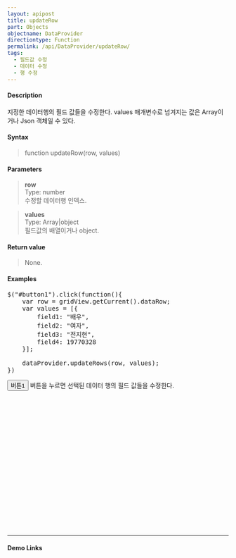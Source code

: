 ```yaml
---
layout: apipost
title: updateRow
part: Objects
objectname: DataProvider
directiontype: Function
permalink: /api/DataProvider/updateRow/
tags:
  - 필드값 수정
  - 데이터 수정
  - 행 수정
---
```


<script>
var gridView;
var dataProvider;
    
$(document).ready( function() {

    RealGridJS.setTrace(false);
    RealGridJS.setRootContext("/script");
    
    dataProvider = new RealGridJS.LocalDataProvider();
    gridView = new RealGridJS.GridView("realgrid");
    gridView.setDataSource(dataProvider);

    setFields(dataProvider);
    setColumns(gridView);

    var data = [
        ["가수", "여자", "정수라", "19880902", "99", "90", "90", "100", "100", "90"],
        ["배우", "여자", "송윤아", "19900218", "33", "90", "70", "60", "100", "80"],
        ["배우", "여자", "전도연", "19910821", "22", "90", "70", "60", "100", "80"],
        ["가수", "여자", "이선희", "19780119", "33", "90", "70", "60", "100", "80"],
        ["배우", "여자", "하지원", "19791209", "11", "90", "70", "60", "100", "80"],
        ["가수", "여자", "소찬휘", "19870512", "55", "90", "70", "60", "100", "80"],
        ["가수", "여자", "박정현", "19800806", "22", "90", "70", "60", "100", "80"],
        ["배우", "여자", "전지현", "19770328", "44", "90", "70", "60", "100", "80"]
    ];
    dataProvider.setRows(data);

    gridView.resetCurrent();

    $("#button1").click(function(){
      var row = gridView.getCurrent().dataRow;
      var values = [{
        field1: "배우",
        field2: "여자",
        field3: "전지현",
        field4: 19770328
      }];

      dataProvider.updateRows(row, values);
    })


});

//다섯개의 필드를 가진 배열 객체를 생성합니다.
function setFields(provider) {
    var fields = [{
        fieldName: "field1"
    }, {
        fieldName: "field2"
    }, {
        fieldName: "field3"
    }, {
        fieldName: "field4",
        dataType: "datetime",
        datetimeFormat: "yyyyMMdd"
    }, {
        fieldName: "field5",
        dataType: "number"
    }, {
        fieldName: "field6",
        dataType: "number"
    },{
        fieldName: "field7",
        dataType: "number"
    }, {
        fieldName: "field8",
        dataType: "number"
    }, {
        fieldName: "field9",
        dataType: "number"
    }, {
        fieldName: "field10",
        dataType: "number"
    }];

    //DataProvider의 setFields함수로 필드를 입력합니다.    
    provider.setFields(fields);    
}

//필드와 연결된 컬럼 배열 객체를 생성합니다.
function setColumns(grid) {
    var columns = [{
        name: "col1",
        fieldName: "field1",
        header : {
            text: "직업"
        },
        width : 60            
    }, {
        name: "col2",
        fieldName: "field2",
        header : {
            text: "성별"
        },
        editor : {
            type: "dropDown",
            dropDownCount: 2,
            values: ["남자", "여자"],
            labels: ["남", "여"],
            lookupDisplay: true
        },
        width: 50
    }, {
        name: "col3",
        fieldName: "field3",
        header : {
            text: "이름"
        },
        width: 80
    }, {
        name: "col4",
        fieldName: "field4",
        header : {
            text: "생일"
        },
        editor: {
            datetimeFormat: "yyyy-MM-dd"
        },
        width: 90
    }, {
        name: "col5",
        fieldName: "field5",
        header : {
            text: "수학"
        },
        editor : {
            type: "number"
        },
        width: 80
    }, {
        name: "col6",
        fieldName: "field6",
        header : {
          text: "민법"
        },
        width: 80
    }, {
        name: "col7",
        fieldName: "field7",
        header : {
            text: "한국사"
        },
        width: 80
    }, {
        name: "col8",
        fieldName: "field8",
        header : {
            text: "영어"
        },
        width: 80
    }, {
        name: "col9",
        fieldName: "field9",
        header : {
            text: "과학"
        },
        width: 80
    }, {
        name: "col10",
        fieldName: "field10",
        header : {
            text: "사회"
        },
        width: 80
    }];

    //컬럼을 GridView에 입력 합니다.
    grid.setColumns(columns);

}

</script>

#### Description

 지정한 데이터행의 필드 값들을 수정한다. values 매개변수로 넘겨지는 값은 Array이거나 Json 객체일 수 있다.

#### Syntax

> function updateRow(row, values)

#### Parameters

> **row**  
> Type: number  
> 수정할 데이터행 인덱스.  

> **values**  
> Type: Array\|object  
> 필드값의 배열이거나 object.  

#### Return value

> None.

#### Examples 

<pre class="prettyprint">
$("#button1").click(function(){
    var row = gridView.getCurrent().dataRow;
    var values = [{
        field1: "배우",
        field2: "여자",
        field3: "전지현",
        field4: 19770328
    }];

    dataProvider.updateRows(row, values);
})
</pre>

<button id="button1" class="btn btn-success btn-xs">버튼1</button>
버튼을 누르면 선택된 데이터 행의 필드 값들을 수정한다.


<div id="realgrid" style="width: 100%; height: 300px;"></div>
<p></p>

---

#### Demo Links

